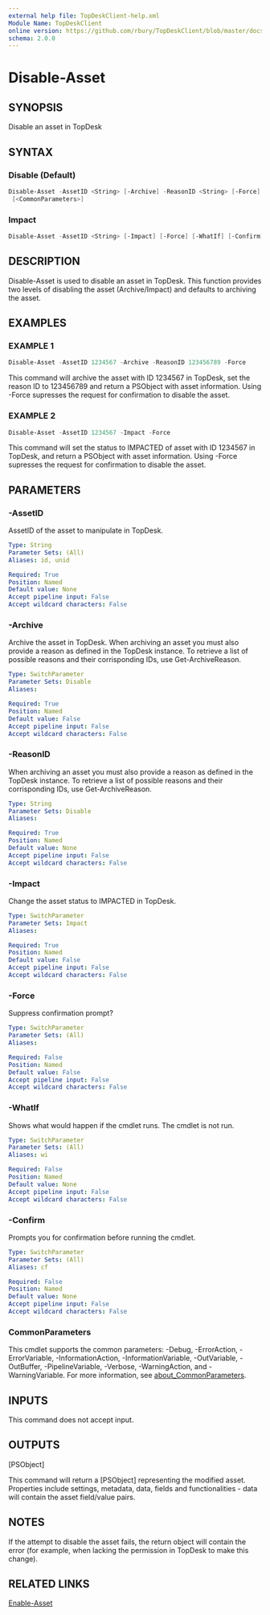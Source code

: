 ```yaml
---
external help file: TopDeskClient-help.xml
Module Name: TopDeskClient
online version: https://github.com/rbury/TopDeskClient/blob/master/docs/Disable-Asset.md
schema: 2.0.0
---
```


# Disable-Asset

## SYNOPSIS

Disable an asset in TopDesk

## SYNTAX

### Disable (Default)

``` Powershell
Disable-Asset -AssetID <String> [-Archive] -ReasonID <String> [-Force] [-WhatIf] [-Confirm]
 [<CommonParameters>]
```

### Impact

``` Powershell
Disable-Asset -AssetID <String> [-Impact] [-Force] [-WhatIf] [-Confirm] [<CommonParameters>]
```

## DESCRIPTION

Disable-Asset is used to disable an asset in TopDesk.
This function provides two levels of disabling the asset (Archive/Impact) and defaults to archiving the asset.

## EXAMPLES

### EXAMPLE 1

``` Powershell
Disable-Asset -AssetID 1234567 -Archive -ReasonID 123456789 -Force
```

This command will archive the asset with ID 1234567 in TopDesk, set the reason ID to 123456789 and return a PSObject with asset information.
Using -Force supresses the request for confirmation to disable the asset.

### EXAMPLE 2

``` Powershell
Disable-Asset -AssetID 1234567 -Impact -Force
```

This command will set the status to IMPACTED of asset with ID 1234567 in TopDesk, and return a PSObject with asset information.
Using -Force supresses the request for confirmation to disable the asset.

## PARAMETERS

### -AssetID

AssetID of the asset to manipulate in TopDesk.

```yaml
Type: String
Parameter Sets: (All)
Aliases: id, unid

Required: True
Position: Named
Default value: None
Accept pipeline input: False
Accept wildcard characters: False
```

### -Archive

Archive the asset in TopDesk.
When archiving an asset you must also provide a reason as defined in the TopDesk instance.
To retrieve a list of possible reasons and their corrisponding IDs, use Get-ArchiveReason.

```yaml
Type: SwitchParameter
Parameter Sets: Disable
Aliases:

Required: True
Position: Named
Default value: False
Accept pipeline input: False
Accept wildcard characters: False
```

### -ReasonID

When archiving an asset you must also provide a reason as defined in the TopDesk instance.
To retrieve a list of possible reasons and their corrisponding IDs, use Get-ArchiveReason.

```yaml
Type: String
Parameter Sets: Disable
Aliases:

Required: True
Position: Named
Default value: None
Accept pipeline input: False
Accept wildcard characters: False
```

### -Impact

Change the asset status to IMPACTED in TopDesk.

```yaml
Type: SwitchParameter
Parameter Sets: Impact
Aliases:

Required: True
Position: Named
Default value: False
Accept pipeline input: False
Accept wildcard characters: False
```

### -Force

Suppress confirmation prompt?

```yaml
Type: SwitchParameter
Parameter Sets: (All)
Aliases:

Required: False
Position: Named
Default value: False
Accept pipeline input: False
Accept wildcard characters: False
```

### -WhatIf

Shows what would happen if the cmdlet runs.
The cmdlet is not run.

```yaml
Type: SwitchParameter
Parameter Sets: (All)
Aliases: wi

Required: False
Position: Named
Default value: None
Accept pipeline input: False
Accept wildcard characters: False
```

### -Confirm

Prompts you for confirmation before running the cmdlet.

```yaml
Type: SwitchParameter
Parameter Sets: (All)
Aliases: cf

Required: False
Position: Named
Default value: None
Accept pipeline input: False
Accept wildcard characters: False
```

### CommonParameters

This cmdlet supports the common parameters: -Debug, -ErrorAction, -ErrorVariable, -InformationAction, -InformationVariable, -OutVariable, -OutBuffer, -PipelineVariable, -Verbose, -WarningAction, and -WarningVariable. For more information, see [about_CommonParameters](http://go.microsoft.com/fwlink/?LinkID=113216).

## INPUTS

This command does not accept input.

## OUTPUTS

[PSObject]

This command will return a [PSObject] representing the modified asset. Properties include settings, metadata, data, fields and functionalities - data will contain the asset field/value pairs.

## NOTES

If the attempt to disable the asset fails, the return object will contain the error (for example, when lacking the permission in TopDesk to make this change).

## RELATED LINKS

[Enable-Asset](https://github.com/rbury/TopDeskClient/blob/master/docs/Enable-Asset.md)
